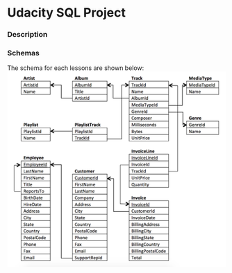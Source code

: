 # Udacity SQL Project

### Description
### Schemas
The schema for each lessons are shown below:
![Project3.sql Schema](images/project3.png "Project3.sql")
